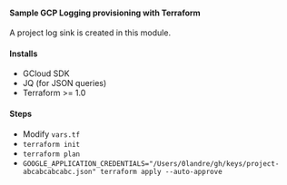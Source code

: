 #### Sample GCP Logging provisioning with Terraform 
A project log sink is created in this module.

#### Installs
 - GCloud SDK
 - JQ (for JSON queries)
 - Terraform >= 1.0
#### Steps
- Modify `vars.tf`
- `terraform init`
- `terraform plan`
- `GOOGLE_APPLICATION_CREDENTIALS="/Users/0landre/gh/keys/project-abcabcabcabc.json" terraform apply --auto-approve`
